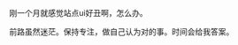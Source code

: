 [date]: 2019-09-11_22:33  
刚一个月就感觉站点ui好丑啊，怎么办。

[date]: 2019-09-11_22:13  
前路虽然迷茫。保持专注，做自己认为对的事。时间会给我答案。
